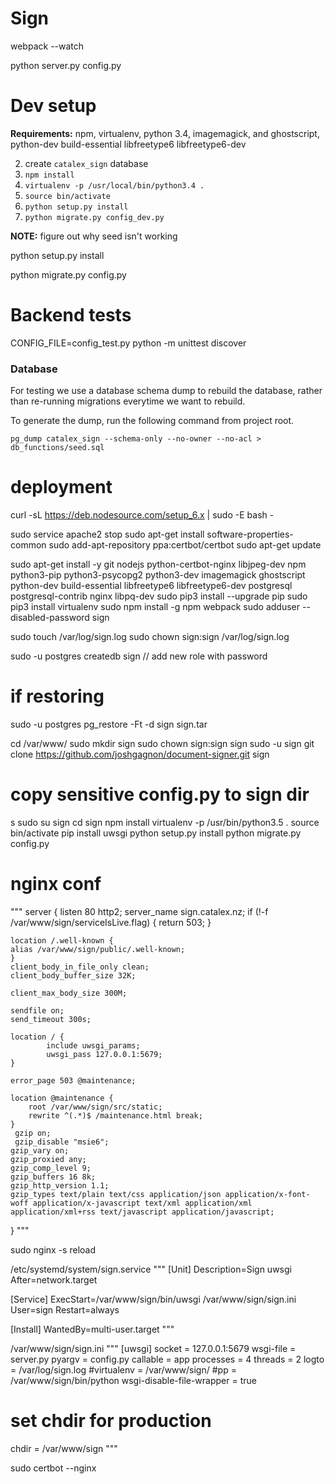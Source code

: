 # Sign
webpack --watch


python server.py config.py


# Dev setup


**Requirements:** npm, virtualenv, python 3.4, imagemagick, and ghostscript, python-dev build-essential libfreetype6 libfreetype6-dev



2. create `catalex_sign` database
3. `npm install`
4. `virtualenv -p /usr/local/bin/python3.4 .`
5. `source bin/activate`
6. `python setup.py install`
7. `python migrate.py config_dev.py`

**NOTE:** figure out why seed isn't working

python setup.py install

python migrate.py config.py

# Backend tests

CONFIG_FILE=config_test.py python -m unittest discover

### Database

For testing we use a database schema dump to rebuild the database, rather than re-running migrations everytime we want to rebuild.

To generate the dump, run the following command from project root.

`pg_dump catalex_sign --schema-only --no-owner --no-acl > db_functions/seed.sql`



# deployment
curl -sL https://deb.nodesource.com/setup_6.x | sudo -E bash -


sudo service apache2 stop
sudo apt-get install software-properties-common
sudo add-apt-repository ppa:certbot/certbot
sudo apt-get update

sudo apt-get install -y git nodejs python-certbot-nginx libjpeg-dev npm python3-pip python3-psycopg2 python3-dev imagemagick ghostscript python-dev build-essential libfreetype6 libfreetype6-dev postgresql postgresql-contrib nginx libpq-dev
sudo pip3 install --upgrade pip
sudo pip3 install virtualenv
sudo npm install -g npm webpack
sudo adduser --disabled-password sign

sudo touch /var/log/sign.log
sudo chown sign:sign /var/log/sign.log

sudo -u postgres createdb sign
// add new role with password

# if restoring
sudo -u postgres pg_restore -Ft -d sign sign.tar

cd /var/www/
sudo mkdir sign
sudo chown sign:sign sign
sudo -u sign git clone https://github.com/joshgagnon/document-signer.git sign

# copy sensitive config.py to sign dir
s
sudo su sign
cd sign
npm install
virtualenv -p /usr/bin/python3.5 .
source bin/activate
pip install uwsgi
python setup.py install
python migrate.py config.py

# nginx conf

"""
server {
    listen 80 http2;
    server_name sign.catalex.nz;
    if (!-f /var/www/sign/serviceIsLive.flag) {
            return 503;
    }

    location /.well-known {
    alias /var/www/sign/public/.well-known;
    }
    client_body_in_file_only clean;
    client_body_buffer_size 32K;

    client_max_body_size 300M;

    sendfile on;
    send_timeout 300s;

    location / {
            include uwsgi_params;
            uwsgi_pass 127.0.0.1:5679;
    }

    error_page 503 @maintenance;

    location @maintenance {
        root /var/www/sign/src/static;
        rewrite ^(.*)$ /maintenance.html break;
    }
     gzip on;
     gzip_disable "msie6";
    gzip_vary on;
    gzip_proxied any;
    gzip_comp_level 9;
    gzip_buffers 16 8k;
    gzip_http_version 1.1;
    gzip_types text/plain text/css application/json application/x-font-woff application/x-javascript text/xml application/xml application/xml+rss text/javascript application/javascript;

}
"""

sudo nginx -s reload


/etc/systemd/system/sign.service
"""
[Unit]
Description=Sign uwsgi
After=network.target

[Service]
ExecStart=/var/www/sign/bin/uwsgi  /var/www/sign/sign.ini
User=sign
Restart=always

[Install]
WantedBy=multi-user.target
"""

/var/www/sign/sign.ini
"""
[uwsgi]
socket = 127.0.0.1:5679
wsgi-file = server.py
pyargv = config.py
callable = app
processes = 4
threads = 2
logto = /var/log/sign.log
#virtualenv = /var/www/sign/
#pp = /var/www/sign/bin/python
wsgi-disable-file-wrapper = true
# set chdir for production
chdir = /var/www/sign
"""



sudo certbot --nginx